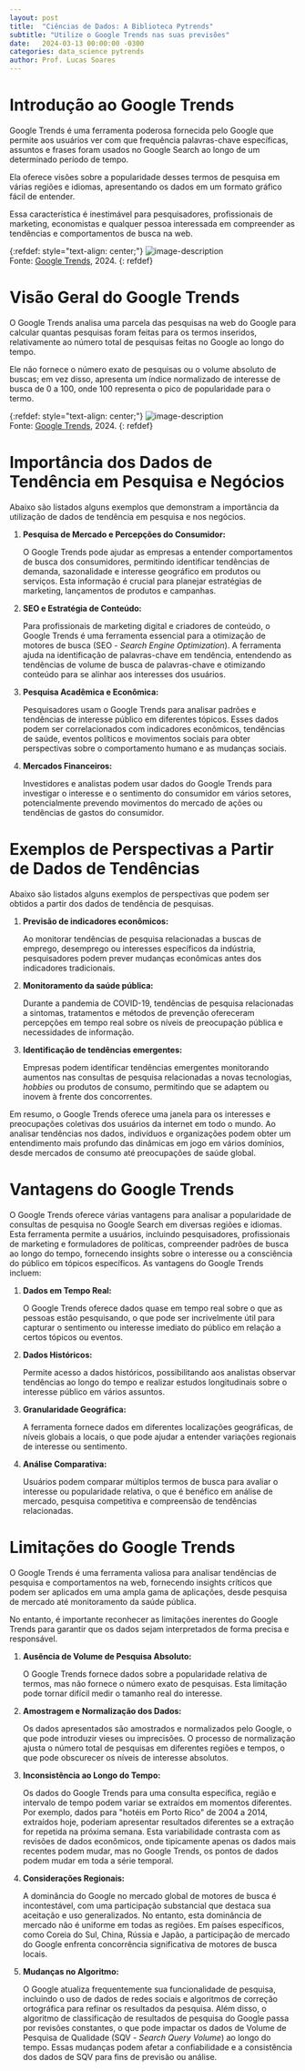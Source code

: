 ```yaml
---
layout: post
title:  "Ciências de Dados: A Biblioteca Pytrends"
subtitle: "Utilize o Google Trends nas suas previsões"
date:   2024-03-13 00:00:00 -0300
categories: data_science pytrends
author: Prof. Lucas Soares
---
```


# Introdução ao Google Trends

Google Trends é uma ferramenta poderosa fornecida pelo Google que permite aos usuários ver com que frequência palavras-chave específicas, assuntos e frases foram usados no Google Search ao longo de um determinado período de tempo.

Ela oferece visões sobre a popularidade desses termos de pesquisa em várias regiões e idiomas, apresentando os dados em um formato gráfico fácil de entender.

Essa característica é inestimável para pesquisadores, profissionais de marketing, economistas e qualquer pessoa interessada em compreender as tendências e comportamentos de busca na web.

{:refdef: style="text-align: center;"}
![image-description]({{site.baseurl}}/assets/google_trends_1.png)<br>Fonte: [Google Trends](https://trends.google.com.br/trends/), 2024.
{: refdef}

# Visão Geral do Google Trends

O Google Trends analisa uma parcela das pesquisas na web do Google para calcular quantas pesquisas foram feitas para os termos inseridos, relativamente ao número total de pesquisas feitas no Google ao longo do tempo.

Ele não fornece o número exato de pesquisas ou o volume absoluto de buscas; em vez disso, apresenta um índice normalizado de interesse de busca de 0 a 100, onde 100 representa o pico de popularidade para o termo.

{:refdef: style="text-align: center;"}
![image-description]({{site.baseurl}}/assets/google_trends_2.png)<br>Fonte: [Google Trends](https://trends.google.com.br/trends/), 2024.
{: refdef}

# Importância dos Dados de Tendência em Pesquisa e Negócios

Abaixo são listados alguns exemplos que demonstram a importância da utilização de dados de tendência em pesquisa e nos negócios.

1. **Pesquisa de Mercado e Percepções do Consumidor:**

    O Google Trends pode ajudar as empresas a entender comportamentos de busca dos consumidores, permitindo identificar tendências de demanda, sazonalidade e interesse geográfico em produtos ou serviços. Esta informação é crucial para planejar estratégias de marketing, lançamentos de produtos e campanhas.

2. **SEO e Estratégia de Conteúdo:**

    Para profissionais de marketing digital e criadores de conteúdo, o Google Trends é uma ferramenta essencial para a otimização de motores de busca (SEO - *Search Engine Optimization*). A ferramenta ajuda na identificação de palavras-chave em tendência, entendendo as tendências de volume de busca de palavras-chave e otimizando conteúdo para se alinhar aos interesses dos usuários.

3. **Pesquisa Acadêmica e Econômica:**

    Pesquisadores usam o Google Trends para analisar padrões e tendências de interesse público em diferentes tópicos. Esses dados podem ser correlacionados com indicadores econômicos, tendências de saúde, eventos políticos e movimentos sociais para obter perspectivas sobre o comportamento humano e as mudanças sociais.

4. **Mercados Financeiros:**

    Investidores e analistas podem usar dados do Google Trends para investigar o interesse e o sentimento do consumidor em vários setores, potencialmente prevendo movimentos do mercado de ações ou tendências de gastos do consumidor.

# Exemplos de Perspectivas a Partir de Dados de Tendências

Abaixo são listados alguns exemplos de perspectivas que podem ser obtidos a partir dos dados de tendência de pesquisas.

1. **Previsão de indicadores econômicos:**

    Ao monitorar tendências de pesquisa relacionadas a buscas de emprego, desemprego ou interesses específicos da indústria, pesquisadores podem prever mudanças econômicas antes dos indicadores tradicionais.

2. **Monitoramento da saúde pública:**

    Durante a pandemia de COVID-19, tendências de pesquisa relacionadas a sintomas, tratamentos e métodos de prevenção ofereceram percepções em tempo real sobre os níveis de preocupação pública e necessidades de informação.

3. **Identificação de tendências emergentes:**

    Empresas podem identificar tendências emergentes monitorando aumentos nas consultas de pesquisa relacionadas a novas tecnologias, *hobbies* ou produtos de consumo, permitindo que se adaptem ou inovem à frente dos concorrentes.

Em resumo, o Google Trends oferece uma janela para os interesses e preocupações coletivas dos usuários da internet em todo o mundo. Ao analisar tendências nos dados, indivíduos e organizações podem obter um entendimento mais profundo das dinâmicas em jogo em vários domínios, desde mercados de consumo até preocupações de saúde global.

# Vantagens do Google Trends

O Google Trends oferece várias vantagens para analisar a popularidade de consultas de pesquisa no Google Search em diversas regiões e idiomas. Esta ferramenta permite a usuários, incluindo pesquisadores, profissionais de marketing e formuladores de políticas, compreender padrões de busca ao longo do tempo, fornecendo insights sobre o interesse ou a consciência do público em tópicos específicos. As vantagens do Google Trends incluem:

1. **Dados em Tempo Real:**

    O Google Trends oferece dados quase em tempo real sobre o que as pessoas estão pesquisando, o que pode ser incrivelmente útil para capturar o sentimento ou interesse imediato do público em relação a certos tópicos ou eventos.

2. **Dados Históricos:**

    Permite acesso a dados históricos, possibilitando aos analistas observar tendências ao longo do tempo e realizar estudos longitudinais sobre o interesse público em vários assuntos.

3. **Granularidade Geográfica:**

    A ferramenta fornece dados em diferentes localizações geográficas, de níveis globais a locais, o que pode ajudar a entender variações regionais de interesse ou sentimento.

4. **Análise Comparativa:**

    Usuários podem comparar múltiplos termos de busca para avaliar o interesse ou popularidade relativa, o que é benéfico em análise de mercado, pesquisa competitiva e compreensão de tendências relacionadas.

# Limitações do Google Trends

O Google Trends é uma ferramenta valiosa para analisar tendências de pesquisa e comportamentos na web, fornecendo insights críticos que podem ser aplicados em uma ampla gama de aplicações, desde pesquisa de mercado até monitoramento da saúde pública.

No entanto, é importante reconhecer as limitações inerentes do Google Trends para garantir que os dados sejam interpretados de forma precisa e responsável.

1. **Ausência de Volume de Pesquisa Absoluto:**

    O Google Trends fornece dados sobre a popularidade relativa de termos, mas não fornece o número exato de pesquisas. Esta limitação pode tornar difícil medir o tamanho real do interesse.

2. **Amostragem e Normalização dos Dados:**

    Os dados apresentados são amostrados e normalizados pelo Google, o que pode introduzir vieses ou imprecisões. O processo de normalização ajusta o número total de pesquisas em diferentes regiões e tempos, o que pode obscurecer os níveis de interesse absolutos.

3. **Inconsistência ao Longo do Tempo:**

    Os dados do Google Trends para uma consulta específica, região e intervalo de tempo podem variar se extraídos em momentos diferentes. Por exemplo, dados para "hotéis em Porto Rico" de 2004 a 2014, extraídos hoje, poderiam apresentar resultados diferentes se a extração for repetida na próxima semana. Esta variabilidade contrasta com as revisões de dados econômicos, onde tipicamente apenas os dados mais recentes podem mudar, mas no Google Trends, os pontos de dados podem mudar em toda a série temporal.

4. **Considerações Regionais:**

    A dominância do Google no mercado global de motores de busca é incontestável, com uma participação substancial que destaca sua aceitação e uso generalizados. No entanto, esta dominância de mercado não é uniforme em todas as regiões. Em países específicos, como Coreia do Sul, China, Rússia e Japão, a participação de mercado do Google enfrenta concorrência significativa de motores de busca locais.

5. **Mudanças no Algoritmo:**

    O Google atualiza frequentemente sua funcionalidade de pesquisa, incluindo o uso de dados de redes sociais e algoritmos de correção ortográfica para refinar os resultados da pesquisa. Além disso, o algoritmo de classificação de resultados de pesquisa do Google passa por revisões constantes, o que pode impactar os dados de Volume de Pesquisa de Qualidade (SQV - *Search Query Volume*) ao longo do tempo. Essas mudanças podem afetar a confiabilidade e a consistência dos dados de SQV para fins de previsão ou análise.